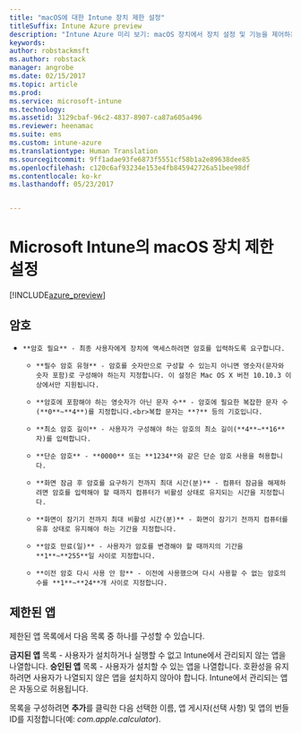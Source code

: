 ```yaml
---
title: "macOS에 대한 Intune 장치 제한 설정"
titleSuffix: Intune Azure preview
description: "Intune Azure 미리 보기: macOS 장치에서 장치 설정 및 기능을 제어하는 데 사용할 수 있는 Intune 설정을 알아봅니다."
keywords: 
author: robstackmsft
ms.author: robstack
manager: angrobe
ms.date: 02/15/2017
ms.topic: article
ms.prod: 
ms.service: microsoft-intune
ms.technology: 
ms.assetid: 3129cbaf-96c2-4837-8907-ca87a605a496
ms.reviewer: heenamac
ms.suite: ems
ms.custom: intune-azure
ms.translationtype: Human Translation
ms.sourcegitcommit: 9ff1adae93fe6873f5551cf58b1a2e89638dee85
ms.openlocfilehash: c120c6af93234e153e4fb845942726a51bee98df
ms.contentlocale: ko-kr
ms.lasthandoff: 05/23/2017


---
```


# <a name="macos-device-restriction-settings-in-microsoft-intune"></a>Microsoft Intune의 macOS 장치 제한 설정

[!INCLUDE[azure_preview](./includes/azure_preview.md)]

## <a name="password"></a>암호
-     **암호 필요** - 최종 사용자에게 장치에 액세스하려면 암호를 입력하도록 요구합니다.
    -     **필수 암호 유형** - 암호를 숫자만으로 구성할 수 있는지 아니면 영숫자(문자와 숫자 포함)로 구성해야 하는지 지정합니다. 이 설정은 Mac OS X 버전 10.10.3 이상에서만 지원됩니다.
    -     **암호에 포함해야 하는 영숫자가 아닌 문자 수** - 암호에 필요한 복잡한 문자 수(**0**~**4**)를 지정합니다.<br>복합 문자는 **?** 등의 기호입니다.
    -     **최소 암호 길이** - 사용자가 구성해야 하는 암호의 최소 길이(**4**~**16**자)를 입력합니다.
    -     **단순 암호** - **0000** 또는 **1234**와 같은 단순 암호 사용을 허용합니다.
    -     **화면 잠금 후 암호를 요구하기 전까지 최대 시간(분)** - 컴퓨터 잠금을 해제하려면 암호를 입력해야 할 때까지 컴퓨터가 비활성 상태로 유지되는 시간을 지정합니다.
    -     **화면이 잠기기 전까지 최대 비활성 시간(분)** - 화면이 잠기기 전까지 컴퓨터를 유휴 상태로 유지해야 하는 기간을 지정합니다.
    -     **암호 만료(일)** - 사용자가 암호를 변경해야 할 때까지의 기간을 **1**~**255**일 사이로 지정합니다.
    -     **이전 암호 다시 사용 안 함** - 이전에 사용했으며 다시 사용할 수 없는 암호의 수를 **1**~**24**개 사이로 지정합니다.

## <a name="restricted-apps"></a>제한된 앱

제한된 앱 목록에서 다음 목록 중 하나를 구성할 수 있습니다.

**금지된 앱** 목록 - 사용자가 설치하거나 실행할 수 없고 Intune에서 관리되지 않는 앱을 나열합니다.
**승인된 앱** 목록 - 사용자가 설치할 수 있는 앱을 나열합니다. 호환성을 유지하려면 사용자가 나열되지 않은 앱을 설치하지 않아야 합니다. Intune에서 관리되는 앱은 자동으로 허용됩니다.

목록을 구성하려면 **추가**를 클릭한 다음 선택한 이름, 앱 게시자(선택 사항) 및 앱의 번들 ID를 지정합니다(예: *com.apple.calculator*).



